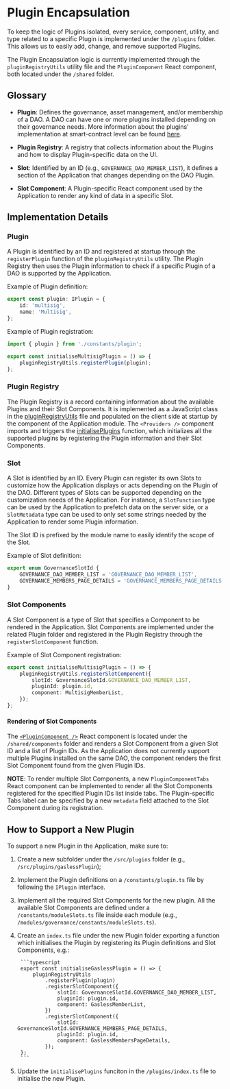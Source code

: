 # Plugin Encapsulation

To keep the logic of Plugins isolated, every service, component, utility, and type related to a specific Plugin is
implemented under the `/plugins` folder. This allows us to easily add, change, and remove supported Plugins.

The Plugin Encapsulation logic is currently implemented through the `pluginRegistryUtils` utility file and the
`PluginComponent` React component, both located under the `/shared` folder.

## Glossary

-   **Plugin**: Defines the governance, asset management, and/or membership of a DAO. A DAO can have one or more plugins
    installed depending on their governance needs. More information about the plugins' implementation at smart-contract
    level can be found [here](https://devs.aragon.org/osx/how-it-works/core/plugins/).

-   **Plugin Registry**: A registry that collects information about the Plugins and how to display Plugin-specific data
    on the UI.

-   **Slot**: Identified by an ID (e.g., `GOVERNANCE_DAO_MEMBER_LIST`), it defines a section of the Application that
    changes depending on the DAO Plugin.

-   **Slot Component**: A Plugin-specific React component used by the Application to render any kind of data in a
    specific Slot.

## Implementation Details

### Plugin

A Plugin is identified by an ID and registered at startup through the `registerPlugin` function of the
`pluginRegistryUtils` utility. The Plugin Registry then uses the Plugin information to check if a specific Plugin of a
DAO is supported by the Application.

Example of Plugin definition:

```typescript
export const plugin: IPlugin = {
    id: 'multisig',
    name: 'Multisig',
};
```

Example of Plugin registration:

```typescript
import { plugin } from './constants/plugin';

export const initialiseMultisigPlugin = () => {
    pluginRegistryUtils.registerPlugin(plugin);
};
```

### Plugin Registry

The Plugin Registry is a record containing information about the available Plugins and their Slot Components. It is
implemented as a JavaScript class in the
[pluginRegistryUtils](https://github.com/aragon/app-next/blob/develop/src/shared/utils/pluginRegistryUtils/pluginRegistryUtils.ts)
file and populated on the client side at startup by the
[<Providers />](https://github.com/aragon/app-next/blob/develop/src/modules/application/components/providers/providers.tsx)
component of the Application module. The `<Providers />` component imports and triggers the
[initialisePlugins](https://github.com/aragon/app-next/blob/develop/src/plugins/index.ts) function, which initializes
all the supported plugins by registering the Plugin information and their Slot Components.

### Slot

A Slot is identified by an ID. Every Plugin can register its own Slots to customize how the Application displays or acts
depending on the Plugin of the DAO. Different types of Slots can be supported depending on the customization needs of
the Application. For instance, a `SlotFunction` type can be used by the Application to prefetch data on the server side,
or a `SlotMetadata` type can be used to only set some strings needed by the Application to render some Plugin
information.

The Slot ID is prefixed by the module name to easily identify the scope of the Slot.

Example of Slot definition:

```typescript
export enum GovernanceSlotId {
    GOVERNANCE_DAO_MEMBER_LIST = 'GOVERNANCE_DAO_MEMBER_LIST',
    GOVERNANCE_MEMBERS_PAGE_DETAILS = 'GOVERNANCE_MEMBERS_PAGE_DETAILS',
}
```

### Slot Components

A Slot Component is a type of Slot that specifies a Component to be rendered in the Application. Slot Components are
implemented under the related Plugin folder and registered in the Plugin Registry through the `registerSlotComponent`
function.

Example of Slot Component registration:

```typescript
export const initialiseMultisigPlugin = () => {
    pluginRegistryUtils.registerSlotComponent({
        slotId: GovernanceSlotId.GOVERNANCE_DAO_MEMBER_LIST,
        pluginId: plugin.id,
        component: MultisigMemberList,
    });
};
```

#### Rendering of Slot Components

The [`<PluginComponent />`](https://github.com/aragon/app-next/tree/develop/src/shared/components/pluginComponent) React
component is located under the `/shared/components` folder and renders a Slot Component from a given Slot ID and a list
of Plugin IDs. As the Application does not currently support multiple Plugins installed on the same DAO, the component
renders the first Slot Component found from the given Plugin IDs.

**NOTE**: To render multiple Slot Components, a new `PluginComponentTabs` React component can be implemented to render
all the Slot Components registered for the specified Plugin IDs list inside tabs. The Plugin-specific Tabs label can be
specified by a new `metadata` field attached to the Slot Component during its registration.

## How to Support a New Plugin

To support a new Plugin in the Application, make sure to:

1.  Create a new subfolder under the `/src/plugins` folder (e.g., `/src/plugins/gaslessPlugin`);

2.  Implement the Plugin definitions on a `/constants/plugin.ts` file by following the `IPlugin` interface.

3.  Implement all the required Slot Components for the new plugin. All the available Slot Components are defined under a
    `/constants/moduleSlots.ts` file inside each module (e.g., `/modules/governance/constants/moduleSlots.ts`).

4.  Create an `index.ts` file under the new Plugin folder exporting a function which initialises the Plugin by
    registering its Plugin definitions and Slot Components, e.g.:

         ```typescript
         export const initialiseGaslessPlugin = () => {
             pluginRegistryUtils
                 .registerPlugin(plugin)
                 .registerSlotComponent({
                     slotId: GovernanceSlotId.GOVERNANCE_DAO_MEMBER_LIST,
                     pluginId: plugin.id,
                     component: GaslessMemberList,
                 })
                 .registerSlotComponent({
                     slotId: GovernanceSlotId.GOVERNANCE_MEMBERS_PAGE_DETAILS,
                     pluginId: plugin.id,
                     component: GaslessMembersPageDetails,
                 });
         };
         ```

5.  Update the `initialisePlugins` funciton in the `/plugins/index.ts` file to initialise the new Plugin.
